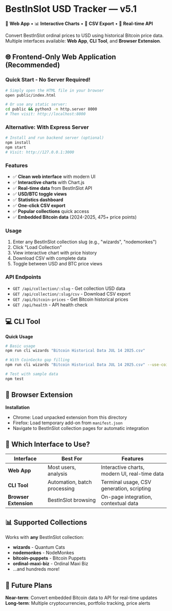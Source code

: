 
# BestInSlot USD Tracker — v5.1

🚀 **Web App** • 📊 **Interactive Charts** • 💾 **CSV Export** • 🔗 **Real-time API**

Convert BestInSlot ordinal prices to USD using historical Bitcoin price data. Multiple interfaces available: **Web App**, **CLI Tool**, and **Browser Extension**.

## 🌐 Frontend-Only Web Application (Recommended)

### Quick Start - No Server Required!
```bash
# Simply open the HTML file in your browser
open public/index.html

# Or use any static server:
cd public && python3 -m http.server 8000
# Then visit: http://localhost:8000
```

### Alternative: With Express Server
```bash
# Install and run backend server (optional)
npm install
npm start
# Visit: http://127.0.0.1:3000
```

### Features
- ✅ **Clean web interface** with modern UI
- ✅ **Interactive charts** with Chart.js
- ✅ **Real-time data** from BestInSlot API
- ✅ **USD/BTC toggle views**
- ✅ **Statistics dashboard**
- ✅ **One-click CSV export**
- ✅ **Popular collections** quick access
- ✅ **Embedded Bitcoin data** (2024-2025, 475+ price points)

### Usage
1. Enter any BestInSlot collection slug (e.g., "wizards", "nodemonkes")
2. Click "Load Collection"
3. View interactive chart with price history
4. Download CSV with complete data
5. Toggle between USD and BTC price views

### API Endpoints
- `GET /api/collection/:slug` - Get collection USD data
- `GET /api/collection/:slug/csv` - Download CSV export
- `GET /api/bitcoin-prices` - Get Bitcoin historical prices
- `GET /api/health` - API health check

## 💻 CLI Tool

**Quick Usage**
```bash
# Basic usage
npm run cli wizards "Bitcoin Historical Data JUL 14 2025.csv"

# With CoinGecko gap filling
npm run cli wizards "Bitcoin Historical Data JUL 14 2025.csv" --use-coingecko

# Test with sample data
npm test
```

## 🔗 Browser Extension

**Installation**
- Chrome: Load unpacked extension from this directory
- Firefox: Load temporary add-on from `manifest.json`
- Navigate to BestInSlot collection pages for automatic integration

## 🎯 Which Interface to Use?

| Interface | Best For | Features |
|-----------|----------|----------|
| **Web App** | Most users, analysis | Interactive charts, modern UI, real-time data |
| **CLI Tool** | Automation, batch processing | Terminal usage, CSV generation, scripting |
| **Browser Extension** | BestInSlot browsing | On-page integration, contextual data |

## 📊 Supported Collections

Works with **any** BestInSlot collection:
- **wizards** - Quantum Cats
- **nodemonkes** - NodeMonkes
- **bitcoin-puppets** - Bitcoin Puppets
- **ordinal-maxi-biz** - Ordinal Maxi Biz
- ...and hundreds more!

## 🔮 Future Plans

**Near-term**: Convert embedded Bitcoin data to API for real-time updates
**Long-term**: Multiple cryptocurrencies, portfolio tracking, price alerts
